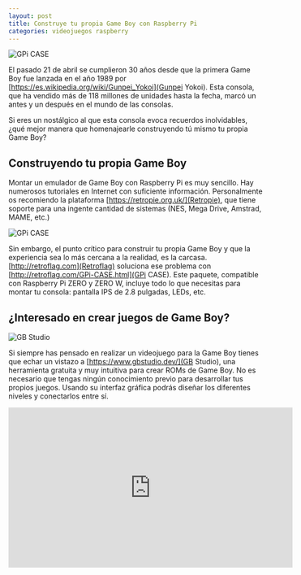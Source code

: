 ```yaml
---
layout: post
title: Construye tu propia Game Boy con Raspberry Pi
categories: videojuegos raspberry
---
```


![GPi CASE]({{site.baseurl}}/assets/img/gpi-case-retroflag-1.png)

El pasado 21 de abril se cumplieron 30 años desde que la primera Game Boy fue lanzada en el año 1989 por [https://es.wikipedia.org/wiki/Gunpei_Yokoi](Gunpei Yokoi). Esta consola, que ha vendido más de 118 millones de unidades hasta la fecha, marcó un antes y un después en el mundo de las consolas. 

Si eres un nostálgico al que esta consola evoca recuerdos inolvidables, ¿qué mejor manera que homenajearle construyendo tú mismo tu propia Game Boy?

## Construyendo tu propia Game Boy

Montar un emulador de Game Boy con Raspberry Pi es muy sencillo. Hay numerosos tutoriales en Internet con suficiente información. Personalmente os recomiendo la plataforma [https://retropie.org.uk/](Retropie), que tiene soporte para una ingente cantidad de sistemas (NES, Mega Drive, Amstrad, MAME, etc.)

![GPi CASE]({{site.baseurl}}/assets/img/gpi-case-retroflag-2.png)

Sin embargo, el punto crítico para construir tu propia Game Boy y que la experiencia sea lo más cercana a la realidad, es la carcasa. [http://retroflag.com](Retroflag) soluciona ese problema con [http://retroflag.com/GPi-CASE.html](GPi CASE). Este paquete, compatible con Raspberry Pi ZERO y ZERO W, incluye todo lo que necesitas para montar tu consola: pantalla IPS de 2.8 pulgadas, LEDs, etc. 

## ¿Interesado en crear juegos de Game Boy?

![GB Studio](https://www.gbstudio.dev/img/screenshot.png)

Si siempre has pensado en realizar un videojuego para la Game Boy tienes que echar un vistazo a [https://www.gbstudio.dev/](GB Studio), una herramienta gratuita y muy intuitiva para crear ROMs de Game Boy. No es necesario que tengas ningún conocimiento previo para desarrollar tus propios juegos. Usando su interfaz gráfica podrás diseñar los diferentes niveles y conectarlos entre sí.

<iframe width="560" height="315" src="https://www.youtube.com/embed/9k3RPaziVcw" frameborder="0" allow="accelerometer; autoplay; encrypted-media; gyroscope; picture-in-picture" allowfullscreen></iframe>